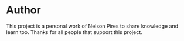 # Author
This project is a personal work of Nelson Pires to share knowledge and learn too.
Thanks for all people that support this project.
